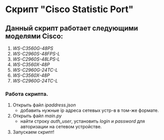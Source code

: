 # Скрипт "Cisco Statistic Port"
## Данный скрипт работает следующими моделями Cisco:
1. *WS-C3560G-48PS*
2. *WS-C2960S-48FPS-L*
3. *WS-C2960S-48LPS-L*
4. *WS-C3560X-48P*
5. *WS-C2960G-24TC-L*
6. *WS-C3560X-48P*
7. *WS-C2960G-24TC-L*

### Работа скрипта.
1. Открыть файл *ipaddress.json*
    - добавить нужные ip адреса сетевых устр-в в том-же формате.
2. Открыть файл *main.py*
    - найти строку *auth_user*, установить *login* и *password* для авторизации на сетевом устройстве.
3. Запускаем скрипт!
